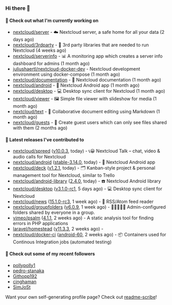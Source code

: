 ### Hi there 👋

#### 👷 Check out what I'm currently working on

- [nextcloud/server](https://github.com/nextcloud/server) - ☁️ Nextcloud server, a safe home for all your data (2 days ago)
- [nextcloud/3rdparty](https://github.com/nextcloud/3rdparty) - :battery: 3rd party libraries that are needed to run Nextcloud (4 weeks ago)
- [nextcloud/serverinfo](https://github.com/nextcloud/serverinfo) - 📊 A monitoring app which creates a server info dashboard for admins (1 month ago)
- [juliushaertl/nextcloud-docker-dev](https://github.com/juliushaertl/nextcloud-docker-dev) - Nextcloud development environment using docker-compose (1 month ago)
- [nextcloud/documentation](https://github.com/nextcloud/documentation) - 📘 Nextcloud documentation (1 month ago)
- [nextcloud/android](https://github.com/nextcloud/android) - 📱 Nextcloud Android app (1 month ago)
- [nextcloud/desktop](https://github.com/nextcloud/desktop) - 💻 Desktop sync client for Nextcloud (1 month ago)
- [nextcloud/viewer](https://github.com/nextcloud/viewer) - 🖼 Simple file viewer with slideshow for media (1 month ago)
- [nextcloud/text](https://github.com/nextcloud/text) - 📑 Collaborative document editing using Markdown (1 month ago)
- [nextcloud/guests](https://github.com/nextcloud/guests) - 🙈 Create guest users which can only see files shared with them (2 months ago)

#### 🔭 Latest releases I've contributed to

- [nextcloud/spreed](https://github.com/nextcloud/spreed) ([v10.0.3](https://github.com/nextcloud/spreed/releases/tag/v10.0.3), today) - 📞😀 Nextcloud Talk – chat, video &amp; audio calls for Nextcloud
- [nextcloud/android](https://github.com/nextcloud/android) ([stable-3.14.0](https://github.com/nextcloud/android/releases/tag/stable-3.14.0), today) - 📱 Nextcloud Android app
- [nextcloud/deck](https://github.com/nextcloud/deck) ([v1.2.1](https://github.com/nextcloud/deck/releases/tag/v1.2.1), today) - 🗂 Kanban-style project &amp; personal management tool for Nextcloud, similar to Trello
- [nextcloud/android-library](https://github.com/nextcloud/android-library) ([2.4.0](https://github.com/nextcloud/android-library/releases/tag/2.4.0), today) - ☎️ Nextcloud Android library
- [nextcloud/desktop](https://github.com/nextcloud/desktop) ([v3.1.0-rc1](https://github.com/nextcloud/desktop/releases/tag/v3.1.0-rc1), 5 days ago) - 💻 Desktop sync client for Nextcloud
- [nextcloud/news](https://github.com/nextcloud/news) ([15.1.0-rc3](https://github.com/nextcloud/news/releases/tag/15.1.0-rc3), 1 week ago) - :newspaper: RSS/Atom feed reader
- [nextcloud/groupfolders](https://github.com/nextcloud/groupfolders) ([v6.0.9](https://github.com/nextcloud/groupfolders/releases/tag/v6.0.9), 1 week ago) - 📁👩‍👩‍👧‍👦 Admin-configured folders shared by everyone in a group.
- [vimeo/psalm](https://github.com/vimeo/psalm) ([4.1.1](https://github.com/vimeo/psalm/releases/tag/4.1.1), 2 weeks ago) - A static analysis tool for finding errors in PHP applications
- [laravel/homestead](https://github.com/laravel/homestead) ([v11.3.3](https://github.com/laravel/homestead/releases/tag/v11.3.3), 2 weeks ago) - 
- [nextcloud/docker-ci](https://github.com/nextcloud/docker-ci) ([android-60](https://github.com/nextcloud/docker-ci/releases/tag/android-60), 2 weeks ago) - :package: Containers used for Continous Integration jobs (automated testing)

#### 👯 Check out some of my recent followers

- [pollypolly1](https://github.com/pollypolly1)
- [pedro-stanaka](https://github.com/pedro-stanaka)
- [Githopp192](https://github.com/Githopp192)
- [cinghaman](https://github.com/cinghaman)
- [SimJoSt](https://github.com/SimJoSt)

Want your own self-generating profile page? Check out [readme-scribe](https://github.com/muesli/readme-scribe)!
